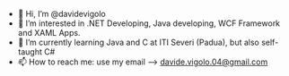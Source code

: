 - 👋 Hi, I’m @davidevigolo
- 👀 I’m interested in .NET Developing, Java developing, WCF Framework and XAML Apps.
- 🌱 I’m currently learning Java and C at ITI Severi (Padua), but also self-taught C# 
- 📫 How to reach me: use my email --> davide.vigolo.04@gmail.com

<!---
davidevigolo/davidevigolo is a ✨ special ✨ repository because its `README.md` (this file) appears on your GitHub profile.
You can click the Preview link to take a look at your changes.
--->
